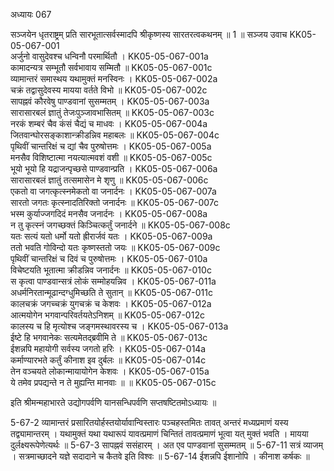 अध्यायः 067

सञ्जयेन धृतराष्ट्रम् प्रति सारभूतात्सर्वस्मादपि श्रीकृष्णस्य सारतरत्वकथनम् ॥ 1 ॥
सञ्जय उवाच 	KK05-05-067-001  
अर्जुनो वासुदेवश्च धन्विनौ परमार्थितौ ।	KK05-05-067-001a  
कामादन्यत्र सम्भूतौ सर्वभावाय सम्मितौ ॥	KK05-05-067-001c  
व्यामान्तरं समास्थय यथामुक्तं मनस्विनः ।	KK05-05-067-002a  
चक्रं तद्वासुदेवस्य मायया वर्तते विभो ॥	KK05-05-067-002c  
सापह्नवं कौरवेषु पाण्डवानां सुसम्मतम् ।	KK05-05-067-003a  
सारासारबलं ज्ञातुं तेजःपुञ्जावभासितम् ॥	KK05-05-067-003c  
नरकं शम्बरं चैव कंसं चैद्यं च माधवः ।	KK05-05-067-004a  
जितवान्घोरसङ्काशान्क्रीडन्निव महाबलः ॥	KK05-05-067-004c  
पृथिवीं चान्तरिक्षं च द्यां चैव पुरुषोत्तमः ।	KK05-05-067-005a  
मनसैव विशिष्टात्मा नयत्यात्मवशं वशी ॥	KK05-05-067-005c  
भूयो भूयो हि यद्राजन्पृच्छसे पाण्डवान्प्रति ।	KK05-05-067-006a  
सारासारबलं ज्ञातुं तत्समासेन मे शृणु ॥	KK05-05-067-006c  
एकतो वा जगत्कृत्स्नमेकतो वा जनार्दनः ।	KK05-05-067-007a  
सारतो जगतः कृत्स्नादतिरिक्तो जनार्दनः ॥	KK05-05-067-007c  
भस्म कुर्याज्जगदिदं मनसैव जनार्दनः ।	KK05-05-067-008a  
न तु कृत्स्नं जगच्छक्तं किञ्चित्कर्तुं जनार्दने ॥	KK05-05-067-008c  
यतः सत्यं यतो धर्मो यतो ह्रीरार्जवं यतः ।	KK05-05-067-009a  
ततो भवति गोविन्दो यतः कृष्णस्ततो जयः ॥	KK05-05-067-009c  
पृथिवीं चान्तरिक्षं च दिवं च पुरुषोत्तमः ।	KK05-05-067-010a  
विचेष्टयति भूतात्मा क्रीडन्निव जनार्दनः ॥	KK05-05-067-010c  
स कृत्वा पाण्डवान्सत्रं लोकं सम्मोहयन्निव ।	KK05-05-067-011a  
अधर्मनिरतान्मूढान्दग्धुमिच्छति ते सुतान् ॥	KK05-05-067-011c  
कालचक्रं जगच्चक्रं युगचक्रं च केशवः ।	KK05-05-067-012a  
आत्मयोगेन भगवान्परिवर्तयतेऽनिशम् ॥	KK05-05-067-012c  
कालस्य च हि मृत्योश्च जङ्गमस्थावरस्य च ।	KK05-05-067-013a  
ईष्टे हि भगवानेकः सत्यमेतद्ब्रवीमि ते ॥	KK05-05-067-013c  
ईशन्नपि महायोगी सर्वस्य जगतो हरिः ।	KK05-05-067-014a  
कर्माण्यारभते कर्तुं कीनाश इव दुर्बलः ॥	KK05-05-067-014c  
तेन वञ्चयते लोकान्मायायोगेन केशवः ।	KK05-05-067-015a  
ये तमेव प्रपद्यन्ते न ते मुह्यन्ति मानवाः ॥ ॥	KK05-05-067-015c  

इति श्रीमन्महाभारते उद्योगपर्वणि यानसन्धिपर्वणि सप्तषष्टितमोऽध्यायः ॥

5-67-2 व्यामान्तरं प्रसारितयोर्हस्तयोर्यावान्विस्तारः पञ्चहस्तमितः तावत् अन्तरं मध्यप्रमाणं यस्य तद्व्यामान्तरम् । यथामुक्तं यथा यथारूपं यावत्प्रमाणं चिन्तितं तावत्प्रमाणं भूत्वा यत् मुक्तं भवति । मायया दुर्लक्ष्यरूपेणेत्यर्थः ॥ 5-67-3 सापह्नवं ससंहारम् । अत एव पाण्डवानां सुसम्मतम् ॥ 5-67-11 सत्रं व्याजम् । सत्रमाच्छादने यज्ञे सदादाने च कैतवे इति विश्वः ॥ 5-67-14 ईशन्नपि ईशानोपि । कीनाश कर्षकः ॥
